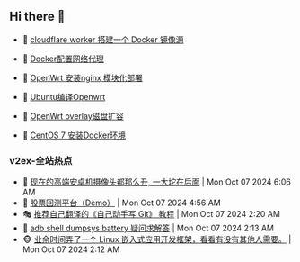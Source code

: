 ## Hi there 👋

<!--
**dkyg666/dkyg666** is a ✨ _special_ ✨ repository because its `README.md` (this file) appears on your GitHub profile.

Here are some ideas to get you started:

- 🔭 I’m currently working on ...
- 🌱 I’m currently learning ...
- 👯 I’m looking to collaborate on ...
- 🤔 I’m looking for help with ...
- 💬 Ask me about ...
- 📫 How to reach me: ...
- 😄 Pronouns: ...
- ⚡ Fun fact: ...
-->

<!-- BLOG-POST-LIST:START -->
- 🦩 [cloudflare worker 搭建一个 Docker 镜像源](http://blog.1996099.xyz/archives/cloudflare-worker-da-jian-yi-ge-docker-jing-xiang-zhan) 

- 🚦 [Docker配置网络代理](http://blog.1996099.xyz/archives/dockerpei-zhi-wang-luo-dai-li) 

- 🫶 [OpenWrt 安装nginx 模块化部署](http://blog.1996099.xyz/archives/openwrt-an-zhuang-nginx-mo-kuai-hua-bu-shu) 

- 🦄 [Ubuntu编译Openwrt](http://blog.1996099.xyz/archives/ubuntuzi-bian-yi-openwrt) 

- 🐻 [OpenWrt overlay磁盘扩容](http://blog.1996099.xyz/archives/openwrt-overlay) 

- 🤖 [CentOS 7 安装Docker环境](http://blog.1996099.xyz/archives/centos-docker) 
<!-- BLOG-POST-LIST:END -->

### v2ex-全站热点
<!-- v2ex:START -->
- 🥸 [现在的高端安卓机摄像头都那么丑, 一大坨在后面](https://www.v2ex.com/t/1078022#reply5) | Mon Oct 07 2024 6:06 AM
- 🤗 [股票回测平台（Demo）](https://www.v2ex.com/t/1078016#reply0) | Mon Oct 07 2024 4:56 AM
- 🎭 [推荐自己翻译的《自己动手写 Git》 教程](https://www.v2ex.com/t/1077983#reply5) | Mon Oct 07 2024 2:20 AM
- 🥷 [adb shell dumpsys battery 疑问求解答](https://www.v2ex.com/t/1077980#reply5) | Mon Oct 07 2024 2:13 AM
- 🐵 [业余时间弄了一个 Linux 嵌入式应用开发框架，看看有没有其他人需要。](https://www.v2ex.com/t/1077979#reply2) | Mon Oct 07 2024 2:12 AM<!-- v2ex:END -->

